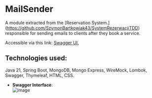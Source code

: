 # MailSender
A module extracted from the [Reservation System.] (https://github.com/SzymonBartkowiak43/SystemRezerwacjiTDD) 
responsible for sending emails to clients after they book a service.

Accessible via this link: [Swagger UI.](http://ec2-52-28-34-183.eu-central-1.compute.amazonaws.com:8080/swagger-ui/index.html#)

## Technologies used: 
Java 21, Spring Boot, MongoDB, Mongo Express, WireMock, Lombok, Swagger, Thymeleaf, HTML, CSS.

-   **Swagger Interface**:  
![image](https://github.com/user-attachments/assets/a3671224-5334-4374-bf64-03a21d982426)
